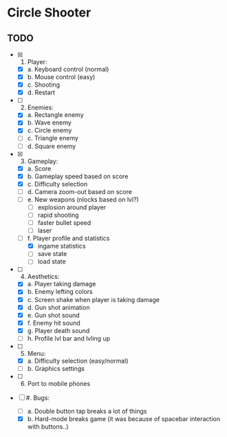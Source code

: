 # Circle Shooter

## TODO

- [x] 1. Player:
  - [x] a. Keyboard control (normal)
  - [x] b. Mouse control (easy)
  - [x] c. Shooting
  - [x] d. Restart 
  
- [ ] 2. Enemies:
  - [x] a. Rectangle enemy
  - [x] b. Wave enemy
  - [x] c. Circle enemy
  - [ ] c. Triangle enemy
  - [ ] d. Square enemy
  
- [x] 3. Gameplay:
  - [x] a. Score
  - [x] b. Gameplay speed based on score
  - [x] c. Difficulty selection
  - [ ] d. Camera zoom-out based on score
  - [ ] e. New weapons (nlocks based on lvl?)
    - [ ] explosion around player
    - [ ] rapid shooting
    - [ ] faster bullet speed
    - [ ] laser
  - [ ] f. Player profile and statistics
    - [x] ingame statistics
    - [ ] save state
    - [ ] load state

- [ ] 4. Aesthetics:
  - [x] a. Player taking damage
  - [x] b. Enemy lefting colors
  - [x] c. Screen shake when player is taking damage
  - [x] d. Gun shot animation
  - [x] e. Gun shot sound
  - [x] f. Enemy hit sound
  - [x] g. Player death sound
  - [ ] h. Profile lvl bar and lvling up
  
- [ ] 5. Menu:
  - [x] a. Difficulty selection (easy/normal)
  - [ ] b. Graphics settings
  
- [ ] 6. Port to mobile phones

- [ ] #. Bugs:
  - [ ] a. Double button tap breaks a lot of things
  - [x] b. Hard-mode breaks game (it was because of spacebar interaction with buttons..)
